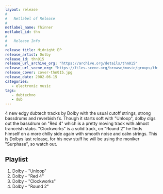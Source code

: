 ```yaml
---
layout: release
#
#   Netlabel of Release
#
netlabel_name: Thinner
netlabel_id: thn
#
#   Release Info
#
release_title: Midnight EP
release_artist: Dolby
release_id: thn015
release_url_archive_org: "https://archive.org/details/thn015"
release_url_scene_org: "https://files.scene.org/browse/music/groups/thinner/zip/"
release_cover: cover-thn015.jpg
release_date: 2002-06-15
categories:
   - electronic music
tags:
   - dubtechno
   - dub
---
```

4 new edgy dubtech tracks by Dolby with the usual cutoff strings, strong bassdrums and reverbish fx. Though it starts soft with "Unloop", dolby digs out the bassdrum on "Red 4" which is a pretty moving track with almost tranceish stabs. "Clockworks" is a solid track, on "Round 2" he finds himself on a more chilly side again with smooth noise and calm strings. This is Dolbys last release, for his new stuff he will be using the moniker "Surphase", so watch out.


## Playlist

01. Dolby - "Unloop"
02. Dolby - "Red 4"
03. Dolby - "Clockworks"
04. Dolby - "Round 2"
